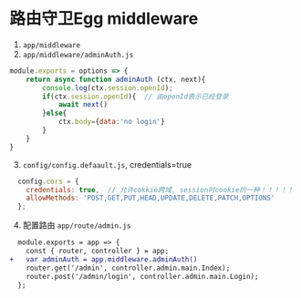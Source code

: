 
# 路由守卫Egg middleware


1. `app/middleware`
2. `app/middleware/adminAuth.js`

```javascript
module.exports = options => {
    return async function adminAuth (ctx, next){
        console.log(ctx.session.openId);
        if(ctx.session.openId){  // 由openId表示已经登录
            await next()
        }else{
            ctx.body={data:'no login'}
        }
    }
}
```

3. `config/config.defaault.js`, credentials=true
```javascript
  config.cors = {
    credentials: true,  // 允许cokkie跨域, session时cookie的一种！！！！！
    allowMethods: 'POST,GET,PUT,HEAD,UPDATE,DELETE,PATCH,OPTIONS'
  };
```


4. 配置路由 `app/route/admin.js`
```diff
  module.exports = app => {
    const { router, controller } = app;
+   var adminAuth = app.middleware.adminAuth()
    router.get('/admin', controller.admin.main.Index);
    router.post('/admin/login', controller.admin.main.Login);
  };
```












